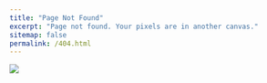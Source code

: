 ```yaml
---
title: "Page Not Found"
excerpt: "Page not found. Your pixels are in another canvas."
sitemap: false
permalink: /404.html
---
```


![](https://cdn.dribbble.com/users/1477575/screenshots/6674939/screen_shot_2019-06-24_at_11.38.32_am_4x.png?resize=1600x1200&vertical=center)